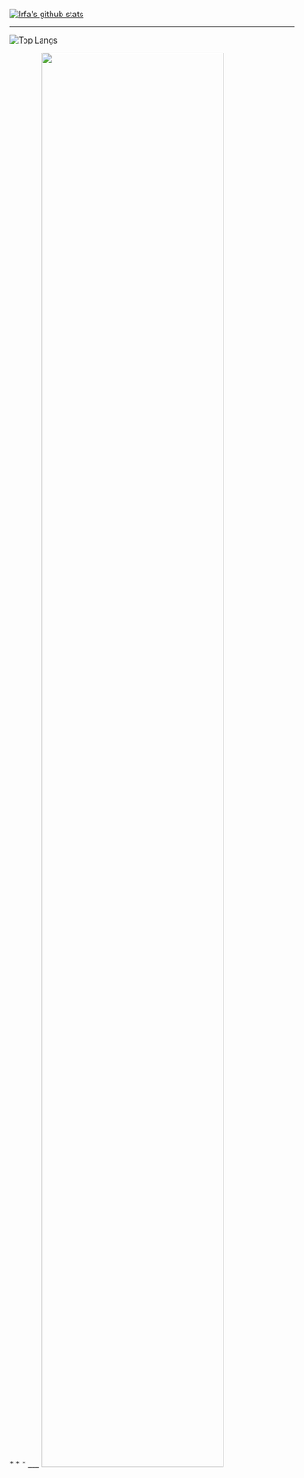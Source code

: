 
[![Irfa's github stats](https://github-readme-stats.vercel.app/api?username=irfaardy&theme=graywhite&count_private=true)](https://github.com/irfaardy)



* * *
<p align="center">
  
[![Top Langs](https://github-readme-stats.vercel.app/api/top-langs/?username=irfaardy&theme=graywhite&show_icons=true)](https://github.com/irfaardy)
  
  </p>
* * *
___
<a href="https://wakatime.com"><img width="80%" src="https://wakatime.com/share/@irfaardy/5dd1d09f-cb0b-4e41-9bf4-4d744356830c.svg" /></a>
